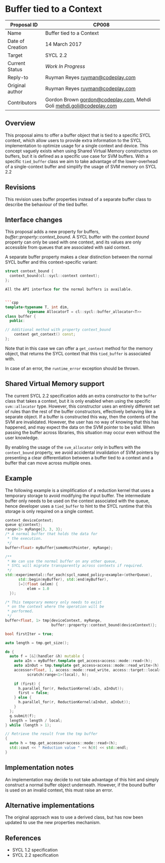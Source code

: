# Buffer tied to a Context

| Proposal ID | CP008 |
|-------------|--------|
| Name | Buffer tied to a Context |
| Date of Creation | 14 March 2017 |
| Target | SYCL 2.2 |
| Current Status | _Work In Progress_ |
| Reply-to | Ruyman Reyes <ruyman@codeplay.com> |
| Original author | Ruyman Reyes <ruyman@codeplay.com> |
| Contributors | Gordon Brown <gordon@codeplay.com>, Mehdi Goli <mehdi.goli@codeplay.com> |

## Overview

This proposal aims to offer a buffer object that is tied to a specific SYCL 
context, which allow  users to provide extra information to the SYCL 
implementation to optimize usage for a single context and device.
This concept vaguely exists when using Shared Virtual Memory constructors
on buffers, but it is defined as a specific use case for SVM buffers.
With a specific `tied_buffer` class we aim to take advantage of
the lower-overhead of a single-context buffer and simplify the 
usage of SVM memory on SYCL 2.2

## Revisions

This revision uses buffer properties instead of a separate buffer
class to describe the behaviour of the tied buffer.

## Interface changes

This proposal adds a new property for buffers, *buffer::property::context\_bound*.
A SYCL buffer with the *context bound* property can only be used with one context,
and its values are only accessible from queues that are associated with
said context.

A separate buffer property makes a clear distinction between the normal SYCL
buffer and this context-specific variant:

```cpp
struct context_bound {
  context_bound(cl::sycl::context context);
};

All the API interface for the normal buffers is available.


```cpp
template<typename T, int dim,
          typename AllocatorT = cl::sycl::buffer_allocator<T>>
class buffer {
  public:

// Additional method with property context_bound
    context get_context() const;
};
```

Note that in this case we can offer a `get_context` method for the memory
object, that returns the SYCL context that this `tied_buffer` is associated
with.

In case of an error, the `runtime_error` exception should be thrown.

## Shared Virtual Memory support

The current SYCL 2.2 specification adds an extra constructor to the `buffer`
class that takes a context, but it is only enabled when using the specific
`svm::allocator` type.
However, this constructor uses an entirely different set of rules
than the rest of the buffer constructors, effectively behaving like a
separate object. 
If a buffer is constructed this way, then the contents of the
SVM are invalidated. However, the user has no way of knowing that this
has happened, and may expect the data on the SVM pointer to be valid.
When passing the buffer across libraries, this situation may occur
even without the user knowledge.

By enabling the usage of the `svm_allocator` only in buffers with
the  `context_bound` property, 
we avoid accidental invalidation of SVM pointers by presenting
a clear differentiation between a buffer tied to a context
and a buffer that can move across multiple ones.

## Example

The following example is a simplification of a reduction kernel 
that uses a temporary storage to avoid modifying the input buffer.
The intermediate buffer only needs to be used on the context associated
with the queue, hence developer uses a `tied_buffer` to hint to the SYCL
runtime that this storage is only required on a single context.

```cpp
context deviceContext;
queue q{context};
range<3> myRange{3, 3, 3};
/* A normal buffer that holds the data for 
 * the execution.
 */
buffer<float> myBuffer{someHostPointer, myRange};

/**
 * We can use the normal buffer on any other queue,
 * SYCL will migrate transparently across contexts if required.
 */
std::experimental::for_each(sycl_named_policy<example>(otherQueue),
      std::begin(myBuffer), std::end(myBuffer),
      [=](float &elem) { 
          elem = 1.0
  });

/* This temporary memory only needs to exist 
 * on the context where the operation will be
 * performed.
 */
buffer<float, 1> tmp{deviceContext, myRange, 
                     buffer::property::context_bound(deviceContext)};

bool firstIter = true;

auto length = tmp.get_size();

do {
  auto f = [&](handler &h) mutable {
    auto aIn = myBuffer.template get_access<access::mode::read>(h);
    auto aInOut = tmp.template get_access<access::mode::read_write>(h);
    accessor<float, 1, access::mode::read_write, access::target::local>
          scratch(range<1>(local), h);
    
    if (first) {
      h.parallel_for(r, ReductionKernel(aIn, aInOut));
      first = false;
    } else {
      h.parallel_for(r, ReductionKernel(aInOut, aInOut));
    }
  };
  q.submit(f);
  length = length / local;
} while (length > 1);

// Retrieve the result from the tmp buffer
{
  auto h = tmp.get_accessor<access::mode::read>(h);
  std::cout << " Reduction value " << h[0] << std::endl;
}
```

## Implementation notes

An implementation may decide to not take advantage of this hint and 
simply construct a normal buffer object underneath.
However, if the bound buffer is used on an invalid context, this must
raise an error.

## Alternative implementations

The original approach was to use a derived class, but has now
been updated to use the new properties mechanism.

## References

* SYCL 1.2 specification
* SYCL 2.2 specification
